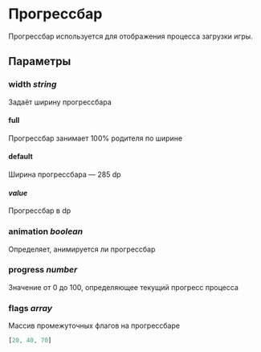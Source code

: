 # Прогрессбар

Прогрессбар используется для отображения процесса загрузки игры.

## Параметры

### width *string*

Задаёт ширину прогрессбара

#### full

Прогрессбар занимает 100% родителя по ширине

#### default

Ширина прогрессбара — 285 dp

#### *value*

Прогрессбар в dp

### animation *boolean*

Определяет, анимируется ли прогрессбар

### progress *number*

Значение от 0 до 100, определяющее текущий прогресс процесса

### flags *array*

Массив промежуточных флагов на прогрессбаре

```javascript
[20, 40, 70]
```
